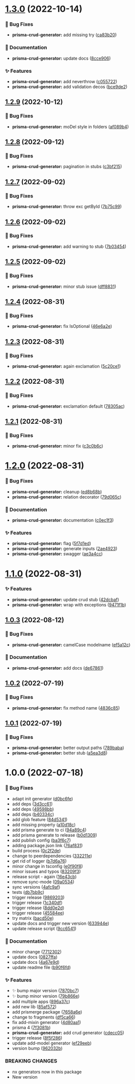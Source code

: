 # [1.3.0](https://github.com/prisma-utils/prisma-utils/compare/@prisma-utils/prisma-crud-generator@1.2.9...@prisma-utils/prisma-crud-generator@1.3.0) (2022-10-14)


### :bug: Bug Fixes

* **prisma-crud-generator:** add missing try ([ca83b20](https://github.com/prisma-utils/prisma-utils/commit/ca83b20d2141405c57329be6e6469bec1202406a))


### :memo: Documentation

* **prisma-crud-generator:** update docs ([8cce906](https://github.com/prisma-utils/prisma-utils/commit/8cce9067326f519e326426738a61950a1db0846c))


### :sparkles: Features

* **prisma-crud-generator:** add neverthrow ([c055722](https://github.com/prisma-utils/prisma-utils/commit/c0557226e7a0d20a42430578d0a4669f60c58455))
* **prisma-crud-generator:** add validation decos ([bce9de2](https://github.com/prisma-utils/prisma-utils/commit/bce9de2b9e34b5210851a695dc8bbb106f175d3b))

## [1.2.9](https://github.com/prisma-utils/prisma-utils/compare/@prisma-utils/prisma-crud-generator@1.2.8...@prisma-utils/prisma-crud-generator@1.2.9) (2022-10-12)


### :bug: Bug Fixes

* **prisma-crud-generator:** moDel style in folders ([af089b4](https://github.com/prisma-utils/prisma-utils/commit/af089b4da1dd4a7dd053088e01f659bc57772e91))

## [1.2.8](https://github.com/prisma-utils/prisma-utils/compare/@prisma-utils/prisma-crud-generator@1.2.7...@prisma-utils/prisma-crud-generator@1.2.8) (2022-09-12)


### :bug: Bug Fixes

* **prisma-crud-generator:** pagination in stubs ([c3bf215](https://github.com/prisma-utils/prisma-utils/commit/c3bf2159f8d8600a0c471aef4255eec3aaedd19e))

## [1.2.7](https://github.com/prisma-utils/prisma-utils/compare/@prisma-utils/prisma-crud-generator@1.2.6...@prisma-utils/prisma-crud-generator@1.2.7) (2022-09-02)


### :bug: Bug Fixes

* **prisma-crud-generator:** throw exc getById ([7b75c99](https://github.com/prisma-utils/prisma-utils/commit/7b75c99cb200d3736d2485ba51793633837456d8))

## [1.2.6](https://github.com/prisma-utils/prisma-utils/compare/@prisma-utils/prisma-crud-generator@1.2.5...@prisma-utils/prisma-crud-generator@1.2.6) (2022-09-02)


### :bug: Bug Fixes

* **prisma-crud-generator:** add warning to stub ([7b03454](https://github.com/prisma-utils/prisma-utils/commit/7b03454ee653c034fab4a4aa39ce6c81f9b488ea))

## [1.2.5](https://github.com/prisma-utils/prisma-utils/compare/@prisma-utils/prisma-crud-generator@1.2.4...@prisma-utils/prisma-crud-generator@1.2.5) (2022-09-02)


### :bug: Bug Fixes

* **prisma-crud-generator:** minor stub issue ([dff8831](https://github.com/prisma-utils/prisma-utils/commit/dff88314591e1712f10328727e108c0c727764a5))

## [1.2.4](https://github.com/prisma-utils/prisma-utils/compare/@prisma-utils/prisma-crud-generator@1.2.3...@prisma-utils/prisma-crud-generator@1.2.4) (2022-08-31)


### :bug: Bug Fixes

* **prisma-crud-generator:** fix IsOptional ([46e6a2e](https://github.com/prisma-utils/prisma-utils/commit/46e6a2e2558385a7a0962046e57ad2b485ccc870))

## [1.2.3](https://github.com/prisma-utils/prisma-utils/compare/@prisma-utils/prisma-crud-generator@1.2.2...@prisma-utils/prisma-crud-generator@1.2.3) (2022-08-31)


### :bug: Bug Fixes

* **prisma-crud-generator:** again exclamation ([5c20ce1](https://github.com/prisma-utils/prisma-utils/commit/5c20ce151989e313d0089a264542821c8772d07a))

## [1.2.2](https://github.com/prisma-utils/prisma-utils/compare/@prisma-utils/prisma-crud-generator@1.2.1...@prisma-utils/prisma-crud-generator@1.2.2) (2022-08-31)


### :bug: Bug Fixes

* **prisma-crud-generator:** exclamation default ([78305ac](https://github.com/prisma-utils/prisma-utils/commit/78305ace71524f7b5733ff198be4710fba3bbdd9))

## [1.2.1](https://github.com/prisma-utils/prisma-utils/compare/@prisma-utils/prisma-crud-generator@1.2.0...@prisma-utils/prisma-crud-generator@1.2.1) (2022-08-31)


### :bug: Bug Fixes

* **prisma-crud-generator:** minor fix ([c3c0b6c](https://github.com/prisma-utils/prisma-utils/commit/c3c0b6c0a2787cfc33fde731c8aa2dda055a829d))

# [1.2.0](https://github.com/prisma-utils/prisma-utils/compare/@prisma-utils/prisma-crud-generator@1.1.0...@prisma-utils/prisma-crud-generator@1.2.0) (2022-08-31)


### :bug: Bug Fixes

* **prisma-crud-generator:** cleanup ([ed8b68b](https://github.com/prisma-utils/prisma-utils/commit/ed8b68b40549fadf898445f3c99d804e4eab131a))
* **prisma-crud-generator:** relation decorator ([79d065c](https://github.com/prisma-utils/prisma-utils/commit/79d065cf12621a653cf6f35e24b1fdeec3f2e17b))


### :memo: Documentation

* **prisma-crud-generator:** documentation ([c0ec1f3](https://github.com/prisma-utils/prisma-utils/commit/c0ec1f3276df25ee5f43533772e8142a1e9589a3))


### :sparkles: Features

* **prisma-crud-generator:** flag ([5f7d1ed](https://github.com/prisma-utils/prisma-utils/commit/5f7d1edc8a0f14b784fff789c56b2b47c3b02fa5))
* **prisma-crud-generator:** generate inputs ([2ae4923](https://github.com/prisma-utils/prisma-utils/commit/2ae49234df772b7e144059a2190de4849ab2aa79))
* **prisma-crud-generator:** swagger ([ae3a4cc](https://github.com/prisma-utils/prisma-utils/commit/ae3a4ccec2d9ff2cc17175e3dff11ea9be147b75))

# [1.1.0](https://github.com/prisma-utils/prisma-utils/compare/@prisma-utils/prisma-crud-generator@1.0.3...@prisma-utils/prisma-crud-generator@1.1.0) (2022-08-31)


### :sparkles: Features

* **prisma-crud-generator:** update crud stub ([42dcbaf](https://github.com/prisma-utils/prisma-utils/commit/42dcbaf48abbbf1e2c98d438b186b331a0c64892))
* **prisma-crud-generator:** wrap with exceptions ([9471f1b](https://github.com/prisma-utils/prisma-utils/commit/9471f1bfb94fb56d531570f46bdcb90f22339567))

## [1.0.3](https://github.com/prisma-utils/prisma-utils/compare/@prisma-utils/prisma-crud-generator@1.0.2...@prisma-utils/prisma-crud-generator@1.0.3) (2022-08-12)


### :bug: Bug Fixes

* **prisma-crud-generator:** camelCase modelname ([ef5a12c](https://github.com/prisma-utils/prisma-utils/commit/ef5a12c289a62130fc3dd17c6ee70abeb6754b4c))


### :memo: Documentation

* **prisma-crud-generator:** add docs ([de67861](https://github.com/prisma-utils/prisma-utils/commit/de67861b5b3306a05152a8746c85ab0c8a6f7f1f))

## [1.0.2](https://github.com/prisma-utils/prisma-utils/compare/@prisma-utils/prisma-crud-generator@1.0.1...@prisma-utils/prisma-crud-generator@1.0.2) (2022-07-19)


### :bug: Bug Fixes

* **prisma-crud-generator:** fix method name ([4836c85](https://github.com/prisma-utils/prisma-utils/commit/4836c8518c129a2720b57cfb69f38f88123e6630))

## [1.0.1](https://github.com/prisma-utils/prisma-utils/compare/@prisma-utils/prisma-crud-generator@1.0.0...@prisma-utils/prisma-crud-generator@1.0.1) (2022-07-19)


### :bug: Bug Fixes

* **prisma-crud-generator:** better output paths ([789baba](https://github.com/prisma-utils/prisma-utils/commit/789baba9a5c540110352eb3aee2768d93d757267))
* **prisma-crud-generator:** better stub ([a5ea3d8](https://github.com/prisma-utils/prisma-utils/commit/a5ea3d86910c88c64ae30658ce66a1d9ff57dc41))

# 1.0.0 (2022-07-18)


### :bug: Bug Fixes

* adapt init generator ([d0bc6fe](https://github.com/prisma-utils/prisma-utils/commit/d0bc6fe5e17d048ddd7658730d34dce1489de867))
* add deps ([3d3cc61](https://github.com/prisma-utils/prisma-utils/commit/3d3cc617092f4b964435b8986c95ab912ebfaa2d))
* add deps ([49598bb](https://github.com/prisma-utils/prisma-utils/commit/49598bb166a3f8cd6168e03de203e503097b5b81))
* add deps ([b40334c](https://github.com/prisma-utils/prisma-utils/commit/b40334c2e49266abebe498351ef85a8d86b2838f))
* add glob feature ([84d5341](https://github.com/prisma-utils/prisma-utils/commit/84d534149d21715b88c137389f24eadeb351feff))
* add missing property ([a10d18c](https://github.com/prisma-utils/prisma-utils/commit/a10d18cd8d72f3f60cb0e24bc0e3cf9369058bcc))
* add prisma generate to ci ([94a89c4](https://github.com/prisma-utils/prisma-utils/commit/94a89c48ee057701486a826988a95d41c0a30d8e))
* add prisma generate to release ([b0d1309](https://github.com/prisma-utils/prisma-utils/commit/b0d130928b6f2ef06115d50d67a9bc598a9897cd))
* add publish config ([ba3f6c7](https://github.com/prisma-utils/prisma-utils/commit/ba3f6c73a29f482b5e6070c1ec9d68d8c76c8746))
* adding package.json link ([76af831](https://github.com/prisma-utils/prisma-utils/commit/76af83118bcc8403471c4888a6cdead0b9baf5fc))
* build process ([0c2f2de](https://github.com/prisma-utils/prisma-utils/commit/0c2f2de1909cc1cd8bc56f2750881e6ee2a15d93))
* change to peerdependencies ([332211e](https://github.com/prisma-utils/prisma-utils/commit/332211e7269b4db0388e7ed9387af10db3212596))
* get rid of logger ([b7d6a76](https://github.com/prisma-utils/prisma-utils/commit/b7d6a76de22315e56426f7fc23fe2ab02e38878b))
* minor change in tsconfig ([e0f90f8](https://github.com/prisma-utils/prisma-utils/commit/e0f90f882a50aef3261512d2fb89b86f45407328))
* minor issues and typos ([83209f3](https://github.com/prisma-utils/prisma-utils/commit/83209f38055c11969707a95feffc516a14adf6a8))
* release script - again ([16e43cb](https://github.com/prisma-utils/prisma-utils/commit/16e43cb3acbe209df58d95e2b98b9dd3ca9eb192))
* remove sync-mode ([09a0534](https://github.com/prisma-utils/prisma-utils/commit/09a0534f73601b5d39d11d28bd3c646081a0531b))
* sync versions ([4afc9af](https://github.com/prisma-utils/prisma-utils/commit/4afc9afc3aa131fac6e965f57d1a7d0025aca209))
* tests ([db7bb9c](https://github.com/prisma-utils/prisma-utils/commit/db7bb9c17efb1816374afe76d67ebef245ea71b1))
* trigger release ([9869203](https://github.com/prisma-utils/prisma-utils/commit/986920360f71906bbdc988cc073cec7716b6eb68))
* trigger release ([1c340df](https://github.com/prisma-utils/prisma-utils/commit/1c340df3723b0c1f8f68a130fa2e60bef84af969))
* trigger release ([8dd0e2d](https://github.com/prisma-utils/prisma-utils/commit/8dd0e2d26d061e552295b11dc141aa912e721218))
* trigger release ([45584ee](https://github.com/prisma-utils/prisma-utils/commit/45584eef862c50cf8cf9094ce4578842979e834c))
* try matrix ([bacd50e](https://github.com/prisma-utils/prisma-utils/commit/bacd50e292a817c65bb506169360ae51dc57a7fc))
* update docs and trigger new version ([633944e](https://github.com/prisma-utils/prisma-utils/commit/633944e297f74bf9cbaa96abee119c07373a170f))
* update release script ([9cc6541](https://github.com/prisma-utils/prisma-utils/commit/9cc65411aab268860b77b3218ed4aa7073980f37))


### :memo: Documentation

* minor change ([7712302](https://github.com/prisma-utils/prisma-utils/commit/77123024ce4bab74f05058156c6c60f401754dd3))
* update docs ([0827ffa](https://github.com/prisma-utils/prisma-utils/commit/0827ffa16b62e57ca01ed4f72c61e8684333bbba))
* update docs ([4a67e9d](https://github.com/prisma-utils/prisma-utils/commit/4a67e9dfb080a6e953410bf108e470f94033df2d))
* update readme file ([b90f6fd](https://github.com/prisma-utils/prisma-utils/commit/b90f6fddb085f7acdf749479bdaa55b78078114e))


### :sparkles: Features

* :sparkles: bump major version ([7870bc7](https://github.com/prisma-utils/prisma-utils/commit/7870bc7baedb2943ad488ca8073106b9216bf884))
* :sparkles: bump minor version ([79b866e](https://github.com/prisma-utils/prisma-utils/commit/79b866eba364235e83391dc0835d64a8bd80f38d))
* add multiple apps ([896a37c](https://github.com/prisma-utils/prisma-utils/commit/896a37c08ad3bcb9b5975c110525847e0bfaf0d8))
* add new lib ([85af572](https://github.com/prisma-utils/prisma-utils/commit/85af5727b53d129036ee8265f2a0eab1fcf7ab30))
* add prismerge package ([7658a6e](https://github.com/prisma-utils/prisma-utils/commit/7658a6e506ecd91c4ef0505ea373cb4508d63021))
* change to fragments ([df5ca66](https://github.com/prisma-utils/prisma-utils/commit/df5ca661e66f45b0841c7f03ac0e98890fbc65f8))
* fix add-mixin generator ([4d80aa1](https://github.com/prisma-utils/prisma-utils/commit/4d80aa10597f822ed43ecf3b3249519b44e94bcf))
* prisma 4 ([7f3081b](https://github.com/prisma-utils/prisma-utils/commit/7f3081b5184770904dc1483d1714478c3bf19cc3))
* **prisma-crud-generator:** add crud generator ([cdecc05](https://github.com/prisma-utils/prisma-utils/commit/cdecc05f8a42a6227927e911468b1b5a3b14cd4b))
* trigger release ([8f5f286](https://github.com/prisma-utils/prisma-utils/commit/8f5f286e4a41cba5358510fcc9faad12399cbb2d))
* update add-model generator ([ef29eeb](https://github.com/prisma-utils/prisma-utils/commit/ef29eebe43fa145b49f1fe9d340c282e3e7496f0))
* version bump ([962032b](https://github.com/prisma-utils/prisma-utils/commit/962032b0d2aeed2d38f9b9186158f89e36f2ce44))


### BREAKING CHANGES

* nx generators now in this package
* New version
